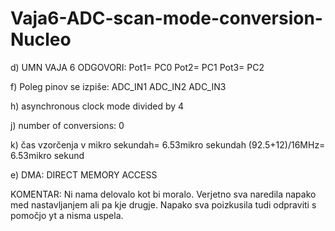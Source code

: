 # Vaja6-ADC-scan-mode-conversion-Nucleo

d)
UMN VAJA 6 ODGOVORI:
Pot1= PC0
Pot2= PC1
Pot3= PC2

f)
Poleg pinov se izpiše:
ADC_IN1
ADC_IN2
ADC_IN3

h) 
asynchronous clock mode divided by 4

j)
number of conversions: 0

k)
čas vzorčenja v mikro sekundah= 6.53mikro sekundah      (92.5+12)/16MHz= 6.53mikro sekund

e) 
DMA: DIRECT MEMORY ACCESS

KOMENTAR:
Ni nama delovalo kot bi moralo.
Verjetno sva naredila napako med nastavljanjem  ali pa kje drugje.
Napako sva poizkusila tudi odpraviti s pomočjo yt a nisma uspela.
